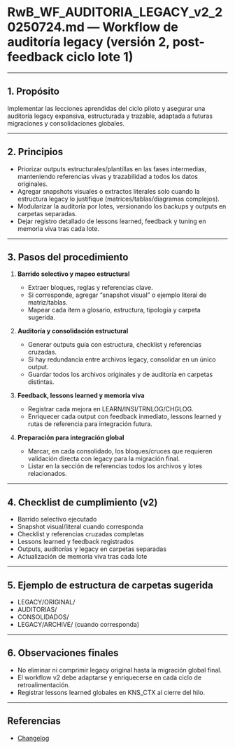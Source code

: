 # RwB_WF_AUDITORIA_LEGACY_v2_20250724.md — Workflow de auditoría legacy (versión 2, post-feedback ciclo lote 1)

---

## 1. Propósito
Implementar las lecciones aprendidas del ciclo piloto y asegurar una auditoría legacy expansiva, estructurada y trazable, adaptada a futuras migraciones y consolidaciones globales.

---

## 2. Principios
- Priorizar outputs estructurales/plantillas en las fases intermedias, manteniendo referencias vivas y trazabilidad a todos los datos originales.
- Agregar snapshots visuales o extractos literales solo cuando la estructura legacy lo justifique (matrices/tablas/diagramas complejos).
- Modularizar la auditoría por lotes, versionando los backups y outputs en carpetas separadas.
- Dejar registro detallado de lessons learned, feedback y tuning en memoria viva tras cada lote.

---

## 3. Pasos del procedimiento

1. **Barrido selectivo y mapeo estructural**
   - Extraer bloques, reglas y referencias clave.
   - Si corresponde, agregar “snapshot visual” o ejemplo literal de matriz/tablas.
   - Mapear cada ítem a glosario, estructura, tipología y carpeta sugerida.

2. **Auditoría y consolidación estructural**
   - Generar outputs guía con estructura, checklist y referencias cruzadas.
   - Si hay redundancia entre archivos legacy, consolidar en un único output.
   - Guardar todos los archivos originales y de auditoría en carpetas distintas.

3. **Feedback, lessons learned y memoria viva**
   - Registrar cada mejora en LEARN/INSI/TRNLOG/CHGLOG.
   - Enriquecer cada output con feedback inmediato, lessons learned y rutas de referencia para integración futura.

4. **Preparación para integración global**
   - Marcar, en cada consolidado, los bloques/cruces que requieren validación directa con legacy para la migración final.
   - Listar en la sección de referencias todos los archivos y lotes relacionados.

---

## 4. Checklist de cumplimiento (v2)
- Barrido selectivo ejecutado
- Snapshot visual/literal cuando corresponda
- Checklist y referencias cruzadas completas
- Lessons learned y feedback registrados
- Outputs, auditorías y legacy en carpetas separadas
- Actualización de memoria viva tras cada lote

---

## 5. Ejemplo de estructura de carpetas sugerida
- LEGACY/ORIGINAL/
- AUDITORIAS/
- CONSOLIDADOS/
- LEGACY/ARCHIVE/ (cuando corresponda)

---

## 6. Observaciones finales
- No eliminar ni comprimir legacy original hasta la migración global final.
- El workflow v2 debe adaptarse y enriquecerse en cada ciclo de retroalimentación.
- Registrar lessons learned globales en KNS_CTX al cierre del hilo.

---


## Referencias
- [Changelog](../Learn/chglog/rw_b_chglog_v_2_20250724.md)
